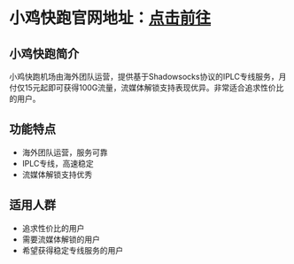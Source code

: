 # 小鸡快跑官网地址：[点击前往](https://url.gogogomiao.one/QYTN)

## 小鸡快跑简介
小鸡快跑机场由海外团队运营，提供基于Shadowsocks协议的IPLC专线服务，月付仅15元起即可获得100G流量，流媒体解锁支持表现优异。非常适合追求性价比的用户。

## 功能特点
- 海外团队运营，服务可靠
- IPLC专线，高速稳定
- 流媒体解锁支持优秀

## 适用人群
- 追求性价比的用户
- 需要流媒体解锁的用户
- 希望获得稳定专线服务的用户